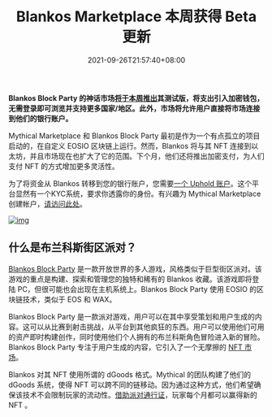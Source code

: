 ﻿---
title: "Blankos Marketplace 本周获得 Beta 更新"
date: 2021-09-26T21:57:40+08:00
lastmod: 2021-09-26T16:45:40+08:00
draft: false
authors: ["Luciana"]
description: "Blankos Block Party 的神话市场将于本周推出其测试版，将支出引入加密钱包，无需登录即可浏览并支持更多国家/地区。此外，市场将允许用户直接将市场连接到他们的银行账户。"
featuredImage: "blankos-marketplace-getting-beta-update-this-week.png"
tags: ["Strategy Game","策略游戏","Play to Earn"]
categories: ["news"]
news: ["策略游戏"]
weight: 
lightgallery: true
pinned: false
recommend: false
recommend1: false
---

**Blankos Block Party 的神话市场[将于本周推出](https://blog.blankos.com/mythical-marketplace-enters-beta)其测试版，将支出引入加密钱包，无需登录即可浏览并支持更多国家/地区。此外，市场将允许用户直接将市场连接到他们的银行账户。**

Mythical Marketplace 和 Blankos Block Party 最初是作为一个有点孤立的项目启动的，在自定义 EOSIO 区块链上运行。然而，Blankos 将与其 NFT 连接到以太坊，并且市场现在也扩大了它的范围。下个月，他们还将推出加密支付，为人们支付 NFT 的方式增加更多灵活性。

为了将资金从 Blankos 转移到您的银行账户，您需要[一个 Uphold 账户](https://uphold.com/)。这个平台显然有一个KYC系统，要求你透露你的身份。有兴趣为 Mythical Marketplace 创建帐户，[请访问此处](https://mythical.market/)。

[![img](http://www.playtoearn.online/wp-content/uploads/2021/01/splinterlands-ad-banner-1024x192.png)](https://splinterlands.com/?ref=disciple_289135)

## 什么是布兰科斯街区派对？

[Blankos Block Party](https://www.playtoearn.online/tag/blankos-block-party/) 是一款开放世界的多人游戏，风格类似于巨型街区派对。该游戏的重点是构建、探索和管理您的独特和稀有的 Blankos 收藏。该游戏即将登陆 PC，但很可能也会出现在主机系统上。Blankos Block Party 使用 EOSIO 的区块链技术，类似于 EOS 和 WAX。

Blankos Block Party 是一款派对游戏，用户可以在其中享受策划和用户生成的内容。这可以从比赛到射击挑战，从平台到其他疯狂的东西。用户可以使用他们可用的资产即时构建创作，同时使用他们个人拥有的布兰科斯角色冒险进入新的冒险。Blankos Block Party 专注于用户生成的内容，它引入了一个无摩擦的 [NFT 市场](https://www.playtoearn.online/tag/nft-marketplace/)。

Blankos 对其 NFT 使用所谓的 dGoods 格式。Mythical 的团队构建了他们的 dGoods 系统，使得 NFT 可以跨不同的链移动。因为通过这种方式，他们希望确保该技术不会限制玩家的流动性。[借助派对通行证](https://www.playtoearn.online/2021/08/20/next-blankos-party-pass-offers-7-nft-rewards/)，玩家每个月都可以赢得新的 NFT 。